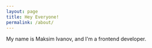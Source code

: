 ```yaml
---
layout: page
title: Hey Everyone!
permalink: /about/
---
```


My name is Maksim Ivanov, and I'm a frontend developer.
